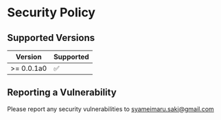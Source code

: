 # Security Policy

## Supported Versions

| Version    | Supported          |
| ---------- | ------------------ |
| >= 0.0.1a0   | :white_check_mark: |

## Reporting a Vulnerability

Please report any security vulnerabilities to syameimaru.saki@gmail.com

